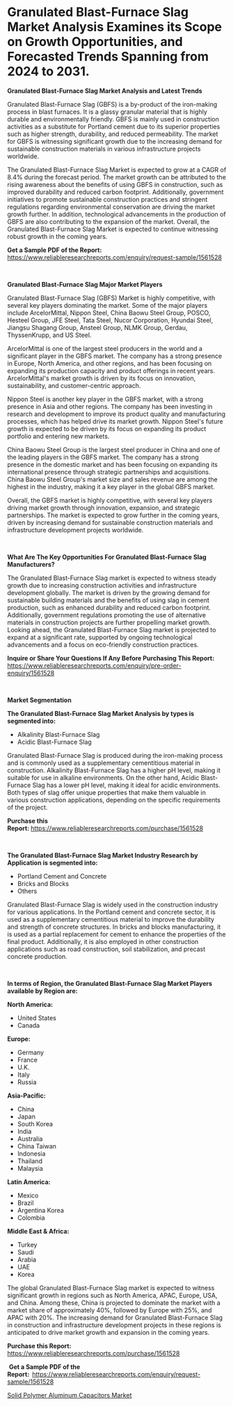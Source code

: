 <p><h1>Granulated Blast-Furnace Slag Market Analysis Examines its Scope on Growth Opportunities, and Forecasted Trends Spanning from 2024 to 2031.</h1></p><p><strong>Granulated Blast-Furnace Slag Market Analysis and Latest Trends</strong></p>
<p><p>Granulated Blast-Furnace Slag (GBFS) is a by-product of the iron-making process in blast furnaces. It is a glassy granular material that is highly durable and environmentally friendly. GBFS is mainly used in construction activities as a substitute for Portland cement due to its superior properties such as higher strength, durability, and reduced permeability. The market for GBFS is witnessing significant growth due to the increasing demand for sustainable construction materials in various infrastructure projects worldwide.</p><p>The Granulated Blast-Furnace Slag Market is expected to grow at a CAGR of 8.4% during the forecast period. The market growth can be attributed to the rising awareness about the benefits of using GBFS in construction, such as improved durability and reduced carbon footprint. Additionally, government initiatives to promote sustainable construction practices and stringent regulations regarding environmental conservation are driving the market growth further. In addition, technological advancements in the production of GBFS are also contributing to the expansion of the market. Overall, the Granulated Blast-Furnace Slag Market is expected to continue witnessing robust growth in the coming years.</p></p>
<p><strong>Get a Sample PDF of the Report:&nbsp;</strong> <a href="https://www.reliableresearchreports.com/enquiry/request-sample/1561528">https://www.reliableresearchreports.com/enquiry/request-sample/1561528</a></p>
<p>&nbsp;</p>
<p><strong>Granulated Blast-Furnace Slag Major Market Players</strong></p>
<p><p>Granulated Blast-Furnace Slag (GBFS) Market is highly competitive, with several key players dominating the market. Some of the major players include ArcelorMittal, Nippon Steel, China Baowu Steel Group, POSCO, Hesteel Group, JFE Steel, Tata Steel, Nucor Corporation, Hyundai Steel, Jiangsu Shagang Group, Ansteel Group, NLMK Group, Gerdau, ThyssenKrupp, and US Steel.</p><p>ArcelorMittal is one of the largest steel producers in the world and a significant player in the GBFS market. The company has a strong presence in Europe, North America, and other regions, and has been focusing on expanding its production capacity and product offerings in recent years. ArcelorMittal's market growth is driven by its focus on innovation, sustainability, and customer-centric approach.</p><p>Nippon Steel is another key player in the GBFS market, with a strong presence in Asia and other regions. The company has been investing in research and development to improve its product quality and manufacturing processes, which has helped drive its market growth. Nippon Steel's future growth is expected to be driven by its focus on expanding its product portfolio and entering new markets.</p><p>China Baowu Steel Group is the largest steel producer in China and one of the leading players in the GBFS market. The company has a strong presence in the domestic market and has been focusing on expanding its international presence through strategic partnerships and acquisitions. China Baowu Steel Group's market size and sales revenue are among the highest in the industry, making it a key player in the global GBFS market.</p><p>Overall, the GBFS market is highly competitive, with several key players driving market growth through innovation, expansion, and strategic partnerships. The market is expected to grow further in the coming years, driven by increasing demand for sustainable construction materials and infrastructure development projects worldwide.</p></p>
<p>&nbsp;</p>
<p><strong>What Are The Key Opportunities For Granulated Blast-Furnace Slag Manufacturers?</strong></p>
<p><p>The Granulated Blast-Furnace Slag market is expected to witness steady growth due to increasing construction activities and infrastructure development globally. The market is driven by the growing demand for sustainable building materials and the benefits of using slag in cement production, such as enhanced durability and reduced carbon footprint. Additionally, government regulations promoting the use of alternative materials in construction projects are further propelling market growth. Looking ahead, the Granulated Blast-Furnace Slag market is projected to expand at a significant rate, supported by ongoing technological advancements and a focus on eco-friendly construction practices.</p></p>
<p><strong>Inquire or Share Your Questions If Any Before Purchasing This Report:</strong> <a href="https://www.reliableresearchreports.com/enquiry/pre-order-enquiry/1561528">https://www.reliableresearchreports.com/enquiry/pre-order-enquiry/1561528</a></p>
<p>&nbsp;</p>
<p><strong>Market Segmentation</strong></p>
<p><strong>The Granulated Blast-Furnace Slag Market Analysis by types is segmented into:</strong></p>
<p><ul><li>Alkalinity Blast-Furnace Slag</li><li>Acidic Blast-Furnace Slag</li></ul></p>
<p><p>Granulated Blast-Furnace Slag is produced during the iron-making process and is commonly used as a supplementary cementitious material in construction. Alkalinity Blast-Furnace Slag has a higher pH level, making it suitable for use in alkaline environments. On the other hand, Acidic Blast-Furnace Slag has a lower pH level, making it ideal for acidic environments. Both types of slag offer unique properties that make them valuable in various construction applications, depending on the specific requirements of the project.</p></p>
<p><strong>Purchase this Report:&nbsp;</strong><a href="https://www.reliableresearchreports.com/purchase/1561528">https://www.reliableresearchreports.com/purchase/1561528</a></p>
<p>&nbsp;</p>
<p><strong>The Granulated Blast-Furnace Slag Market Industry Research by Application is segmented into:</strong></p>
<p><ul><li>Portland Cement and Concrete</li><li>Bricks and Blocks</li><li>Others</li></ul></p>
<p><p>Granulated Blast-Furnace Slag is widely used in the construction industry for various applications. In the Portland cement and concrete sector, it is used as a supplementary cementitious material to improve the durability and strength of concrete structures. In bricks and blocks manufacturing, it is used as a partial replacement for cement to enhance the properties of the final product. Additionally, it is also employed in other construction applications such as road construction, soil stabilization, and precast concrete production.</p></p>
<p>&nbsp;</p>
<p><strong>In terms of Region, the Granulated Blast-Furnace Slag Market Players available by Region are:</strong></p>
<p>
    <p> <strong> North America: </strong>
        <ul>
            <li>United States</li>
            <li>Canada</li>
        </ul>
        </p> 
    <p> <strong> Europe: </strong>
        <ul>
            <li>Germany</li>
            <li>France</li>
            <li>U.K.</li>
            <li>Italy</li>
            <li>Russia</li>
        </ul>
        </p> 
    <p> <strong> Asia-Pacific: </strong>
        <ul>
            <li>China</li>
            <li>Japan</li>
            <li>South Korea</li>
            <li>India</li>
            <li>Australia</li>
            <li>China Taiwan</li>
            <li>Indonesia</li>
            <li>Thailand</li>
            <li>Malaysia</li>
        </ul>
        </p> 
    <p> <strong> Latin America: </strong>
        <ul>
            <li>Mexico</li>
            <li>Brazil</li>
            <li>Argentina Korea</li>
            <li>Colombia</li>
        </ul>
        </p> 
    <p> <strong> Middle East & Africa: </strong>
        <ul>
            <li>Turkey</li>
            <li>Saudi</li>
            <li>Arabia</li>
            <li>UAE</li>
            <li>Korea</li>
        </ul>
    </p>
    </p>
<p><p>The global Granulated Blast-Furnace Slag market is expected to witness significant growth in regions such as North America, APAC, Europe, USA, and China. Among these, China is projected to dominate the market with a market share of approximately 40%, followed by Europe with 25%, and APAC with 20%. The increasing demand for Granulated Blast-Furnace Slag in construction and infrastructure development projects in these regions is anticipated to drive market growth and expansion in the coming years.</p></p>
<p><strong>Purchase this Report: </strong><a href="https://www.reliableresearchreports.com/purchase/1561528">https://www.reliableresearchreports.com/purchase/1561528</a></p>
<p>&nbsp;<strong>Get a Sample PDF of the Report:&nbsp;&nbsp;</strong><a href="https://www.reliableresearchreports.com/enquiry/request-sample/1561528">https://www.reliableresearchreports.com/enquiry/request-sample/1561528</a></p>
<p><strong></strong></p>
<p><p><a href="https://chivalrous-flock-a86.notion.site/Solid-Polymer-Aluminum-Capacitors-Market-Size-Focuses-on-Market-Dynamics-In-Depth-Analysis-and-Futu-4de139a66ecc4734a440027efbb3129d">Solid Polymer Aluminum Capacitors Market</a></p></p>